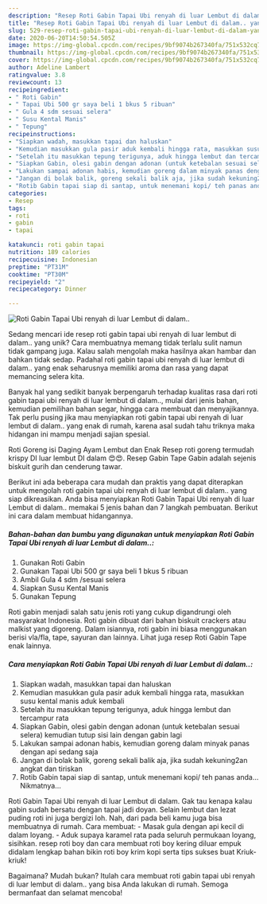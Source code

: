 ```yaml
---
description: "Resep Roti Gabin Tapai Ubi renyah di luar Lembut di dalam.. yang Enak"
title: "Resep Roti Gabin Tapai Ubi renyah di luar Lembut di dalam.. yang Enak"
slug: 529-resep-roti-gabin-tapai-ubi-renyah-di-luar-lembut-di-dalam-yang-enak
date: 2020-06-20T14:50:54.505Z
image: https://img-global.cpcdn.com/recipes/9bf9074b267340fa/751x532cq70/roti-gabin-tapai-ubi-renyah-di-luar-lembut-di-dalam-foto-resep-utama.jpg
thumbnail: https://img-global.cpcdn.com/recipes/9bf9074b267340fa/751x532cq70/roti-gabin-tapai-ubi-renyah-di-luar-lembut-di-dalam-foto-resep-utama.jpg
cover: https://img-global.cpcdn.com/recipes/9bf9074b267340fa/751x532cq70/roti-gabin-tapai-ubi-renyah-di-luar-lembut-di-dalam-foto-resep-utama.jpg
author: Adeline Lambert
ratingvalue: 3.8
reviewcount: 13
recipeingredient:
- " Roti Gabin"
- " Tapai Ubi 500 gr saya beli 1 bkus 5 ribuan"
- " Gula 4 sdm sesuai selera"
- " Susu Kental Manis"
- " Tepung"
recipeinstructions:
- "Siapkan wadah, masukkan tapai dan haluskan"
- "Kemudian masukkan gula pasir aduk kembali hingga rata, masukkan susu kental manis aduk kembali"
- "Setelah itu masukkan tepung terigunya, aduk hingga lembut dan tercampur rata"
- "Siapkan Gabin, olesi gabin dengan adonan (untuk ketebalan sesuai selera) kemudian tutup sisi lain dengan gabin lagi"
- "Lakukan sampai adonan habis, kemudian goreng dalam minyak panas dengan api sedang saja"
- "Jangan di bolak balik, goreng sekali balik aja, jika sudah kekuning2an angkat dan tiriskan"
- "Rotib Gabin tapai siap di santap, untuk menemani kopi/ teh panas anda... Nikmatnya..."
categories:
- Resep
tags:
- roti
- gabin
- tapai

katakunci: roti gabin tapai 
nutrition: 189 calories
recipecuisine: Indonesian
preptime: "PT31M"
cooktime: "PT30M"
recipeyield: "2"
recipecategory: Dinner

---
```



![Roti Gabin Tapai Ubi renyah di luar Lembut di dalam..](https://img-global.cpcdn.com/recipes/9bf9074b267340fa/751x532cq70/roti-gabin-tapai-ubi-renyah-di-luar-lembut-di-dalam-foto-resep-utama.jpg)

Sedang mencari ide resep roti gabin tapai ubi renyah di luar lembut di dalam.. yang unik? Cara membuatnya memang tidak terlalu sulit namun tidak gampang juga. Kalau salah mengolah maka hasilnya akan hambar dan bahkan tidak sedap. Padahal roti gabin tapai ubi renyah di luar lembut di dalam.. yang enak seharusnya memiliki aroma dan rasa yang dapat memancing selera kita.

Banyak hal yang sedikit banyak berpengaruh terhadap kualitas rasa dari roti gabin tapai ubi renyah di luar lembut di dalam.., mulai dari jenis bahan, kemudian pemilihan bahan segar, hingga cara membuat dan menyajikannya. Tak perlu pusing jika mau menyiapkan roti gabin tapai ubi renyah di luar lembut di dalam.. yang enak di rumah, karena asal sudah tahu triknya maka hidangan ini mampu menjadi sajian spesial.

Roti Goreng isi Daging Ayam Lembut dan Enak Resep roti goreng termudah krispy DI luar lembut DI dalam 😍😍. Resep Gabin Tape Gabin adalah sejenis biskuit gurih dan cenderung tawar.


Berikut ini ada beberapa cara mudah dan praktis yang dapat diterapkan untuk mengolah roti gabin tapai ubi renyah di luar lembut di dalam.. yang siap dikreasikan. Anda bisa menyiapkan Roti Gabin Tapai Ubi renyah di luar Lembut di dalam.. memakai 5 jenis bahan dan 7 langkah pembuatan. Berikut ini cara dalam membuat hidangannya.

<!--inarticleads1-->

##### Bahan-bahan dan bumbu yang digunakan untuk menyiapkan Roti Gabin Tapai Ubi renyah di luar Lembut di dalam..:

1. Gunakan  Roti Gabin
1. Gunakan  Tapai Ubi 500 gr saya beli 1 bkus 5 ribuan
1. Ambil  Gula 4 sdm /sesuai selera
1. Siapkan  Susu Kental Manis
1. Gunakan  Tepung


Roti gabin menjadi salah satu jenis roti yang cukup digandrungi oleh masyarakat Indonesia. Roti gabin dibuat dari bahan biskuit crackers atau malkist yang digoreng. Dalam isiannya, roti gabin ini biasa menggunakan berisi vla/fla, tape, sayuran dan lainnya. Lihat juga resep Roti Gabin Tape enak lainnya. 

<!--inarticleads2-->

##### Cara menyiapkan Roti Gabin Tapai Ubi renyah di luar Lembut di dalam..:

1. Siapkan wadah, masukkan tapai dan haluskan
1. Kemudian masukkan gula pasir aduk kembali hingga rata, masukkan susu kental manis aduk kembali
1. Setelah itu masukkan tepung terigunya, aduk hingga lembut dan tercampur rata
1. Siapkan Gabin, olesi gabin dengan adonan (untuk ketebalan sesuai selera) kemudian tutup sisi lain dengan gabin lagi
1. Lakukan sampai adonan habis, kemudian goreng dalam minyak panas dengan api sedang saja
1. Jangan di bolak balik, goreng sekali balik aja, jika sudah kekuning2an angkat dan tiriskan
1. Rotib Gabin tapai siap di santap, untuk menemani kopi/ teh panas anda... Nikmatnya...


Roti Gabin Tapai Ubi renyah di luar Lembut di dalam. Gak tau kenapa kalau gabin sudah bersatu dengan tapai jadi doyan. Selain lembut dan lezat puding roti ini juga bergizi loh. Nah, dari pada beli kamu juga bisa membuatnya di rumah. Cara membuat: - Masak gula dengan api kecil di dalam loyang. - Aduk supaya karamel rata pada seluruh permukaan loyang, sisihkan. resep roti boy dan cara membuat roti boy kering diluar empuk didalam lengkap bahan bikin roti boy krim kopi serta tips sukses buat Kriuk-kriuk! 

Bagaimana? Mudah bukan? Itulah cara membuat roti gabin tapai ubi renyah di luar lembut di dalam.. yang bisa Anda lakukan di rumah. Semoga bermanfaat dan selamat mencoba!
